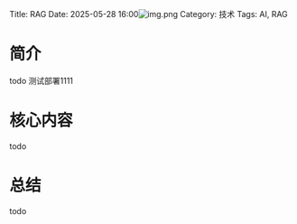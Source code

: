 Title: RAG
Date: 2025-05-28 16:00![img.png](img.png)
Category: 技术
Tags: AI, RAG

# 简介
todo
测试部署1111

# 核心内容
todo

# 总结
todo

